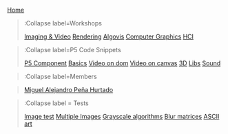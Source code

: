 [Home](/)

> :Collapse label=Workshops
> 
> [Imaging & Video](/docs/workshops/imaging)
> [Rendering](/docs/workshops/rendering)
> [Algovis](/docs/workshops/algovis)
> [Computer Graphics](/docs/workshops/cg)
> [HCI](/docs/workshops/hci)

> :Collapse label=P5 Code Snippets
> 
> [P5 Component](/docs/snippets/component)
> [Basics](/docs/snippets/basic)
> [Video on dom](/docs/snippets/video-dom)
> [Video on canvas](/docs/snippets/video-canvas)
> [3D](/docs/snippets/3d)
> [Libs](/docs/snippets/lib)
> [Sound](/docs/snippets/sound)

> :Collapse label=Members
> 
<!--  [NN](/docs/members/nn) -->
> [Miguel Alejandro Peña Hurtado](/docs/members/miguel-penia)

> :Collapse label = Tests
>
>[Image test](/docs/snippets/image) 
> [Multiple Images](/docs/snippets/multiple)
> [Grayscale algorithms](/docs/snippets/grayscale)
> [Blur matrices]()
> [ASCII art](/docs/snippets/ascii)